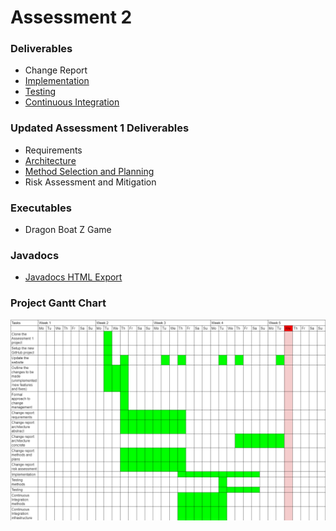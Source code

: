 # Assessment 2
### Deliverables
*   <a>Change Report</a>
*   <a href="docs/deliverables2/Impl2.pdf">Implementation</a>
*   <a href="docs/deliverables2/Test2.pdf">Testing</a>
*   <a href="docs/deliverables2/CI2.pdf">Continuous Integration</a>

### Updated Assessment 1 Deliverables
*   <a>Requirements</a>
*   <a href="docs/deliverables2/Arch2 new.pdf">Architecture</a>
*   <a href="docs/deliverables2/Plan1 new.pdf">Method Selection and Planning</a>
*   <a>Risk Assessment and Mitigation</a>

### Executables
*   <a>Dragon Boat Z Game</a>

### Javadocs
*   <a href="docs/javadoc/index.html">Javadocs HTML Export</a>

### Project Gantt Chart
<img src="docs/gantt chart/gantt chart 2.png">
